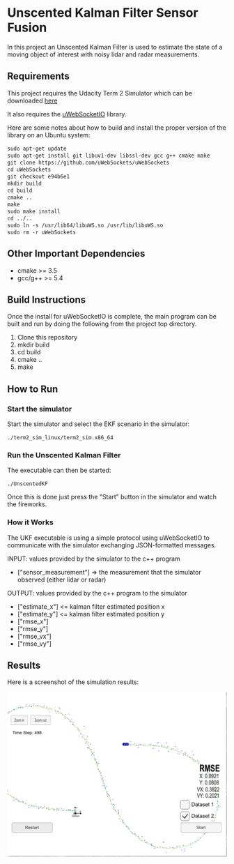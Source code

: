 # Unscented Kalman Filter Sensor Fusion

In this project an Unscented Kalman Filter is used to estimate
the state of a moving object of interest with noisy lidar and
radar measurements.

[//]: # (Image References)

[image01]: ./images/unscented-kf.png "Unscented Kalman Filter"

## Requirements

This project requires the Udacity Term 2 Simulator which can be downloaded
[here](https://github.com/udacity/self-driving-car-sim/releases)

It also requires the [uWebSocketIO](https://github.com/uWebSockets/uWebSockets)
library.

Here are some notes about how to build and install the proper version of the
library on an Ubuntu system:

    sudo apt-get update
    sudo apt-get install git libuv1-dev libssl-dev gcc g++ cmake make
    git clone https://github.com/uWebSockets/uWebSockets
    cd uWebSockets
    git checkout e94b6e1
    mkdir build
    cd build
    cmake ..
    make
    sudo make install
    cd ../..
    sudo ln -s /usr/lib64/libuWS.so /usr/lib/libuWS.so
    sudo rm -r uWebSockets

## Other Important Dependencies

* cmake >= 3.5
* gcc/g++ >= 5.4

## Build Instructions

Once the install for uWebSocketIO is complete, the main program can be built
and run by doing the following from the project top directory.

1. Clone this repository
2. mkdir build
3. cd build
4. cmake ..
5. make

## How to Run

### Start the simulator

Start the simulator and select the EKF scenario in the simulator:

    ./term2_sim_linux/term2_sim.x86_64

### Run the Unscented Kalman Filter

The executable can then be started:

    ./UnscentedKF

Once this is done just press the "Start" button in the simulator and
watch the fireworks.

### How it Works

The UKF executable is using a simple protocol using uWebSocketIO to
communicate with the simulator exchanging JSON-formatted messages.

INPUT: values provided by the simulator to the c++ program

* ["sensor_measurement"] => the measurement that the simulator observed (either lidar or radar)


OUTPUT: values provided by the c++ program to the simulator

* ["estimate_x"] <= kalman filter estimated position x
* ["estimate_y"] <= kalman filter estimated position y
* ["rmse_x"]
* ["rmse_y"]
* ["rmse_vx"]
* ["rmse_vy"]

## Results

Here is a screenshot of the simulation results:

![test result][image01]
